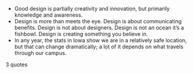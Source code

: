 - Good design is partially creativity and innovation, but primarily knowledge and awareness.
 - Design is more than meets the eye. Design is about communicating benefits. Design is not about designers. Design is not an ocean it’s a fishbowl. Design is creating something you believe in.
 - In any year, the stats in Iowa show we are in a relatively safe location, but that can change dramatically; a lot of it depends on what travels through our campus.

3 quotes